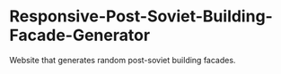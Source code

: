 # Responsive-Post-Soviet-Building-Facade-Generator
Website that generates random post-soviet building facades.
